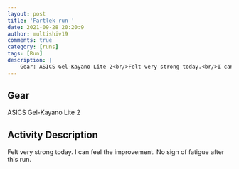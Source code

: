 ```yaml
---
layout: post
title: 'Fartlek run '
date: 2021-09-28 20:20:9
author: multishiv19
comments: true
category: [runs]
tags: [Run]
description: |
    Gear: ASICS Gel-Kayano Lite 2<br/>Felt very strong today.<br/>I can feel the improvement.<br/>No sign of fatigue after this run. 
---
```


## Gear
ASICS Gel-Kayano Lite 2

## Activity Description
Felt very strong today.
I can feel the improvement.
No sign of fatigue after this run. 


<div width='100%' class='strava-embed-placeholder' data-embed-type='activity' data-embed-id='6031203389'></div>
<script src='https://strava-embeds.com/embed.js'></script>
